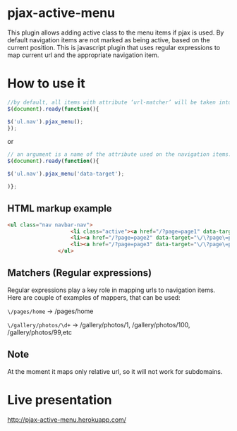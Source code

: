 pjax-active-menu
================
This plugin allows adding active class to the menu items if pjax is used.
By default navigation items are not marked as being active, based on the current position. 
This is javascript plugin that uses regular expressions to map current url and the appropriate navigation item.


How to use it
================
```javascript
//by default, all items with attribute ‘url-matcher’ will be taken into an account. 
$(document).ready(function(){

$('ul.nav').pjax_menu();  
});
```

or
```javascript
// an argument is a name of the attribute used on the navigation items. 
$(document).ready(function(){

$('ul.nav').pjax_menu('data-target');

)};
```




HTML markup example
-------------------
```html
<ul class="nav navbar-nav">
					<li class="active"><a href="/?page=page1" data-target="\/\?page\=page1">Page1</a></li>
					<li><a href="/?page=page2" data-target="\/\?page\=page2">Page2</a></li>
					<li><a href="/?page=page3" data-target="\/\?page\=page3">Page3</a></li>
				</ul>
```				


Matchers (Regular expressions)
-----------------

Regular expressions play a key role in mapping urls to navigation items. 
Here are couple of examples of mappers, that can be used:

`\/pages/home`  -> /pages/home

`\/gallery/photos/\d+` ->  /gallery/photos/1, /gallery/photos/100, /gallery/photos/99,etc

				
Note
-----------------

At the moment it maps only relative url, so it will not work for subdomains.			
				
Live presentation
======================
http://pjax-active-menu.herokuapp.com/


